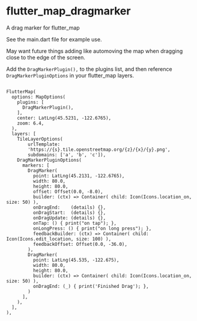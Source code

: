 # flutter_map_dragmarker
A drag marker for flutter_map

See the main.dart file for example use.

May want future things adding like automoving the map when dragging close to the edge of the screen.

Add the `DragMarkerPlugin(),` to the plugins list, and then reference `DragMarkerPluginOptions` in your flutter_map layers.
```

FlutterMap(
  options: MapOptions(
    plugins: [
      DragMarkerPlugin(),
    ],
    center: LatLng(45.5231, -122.6765),
    zoom: 6.4,
  ),
  layers: [
    TileLayerOptions(
        urlTemplate:
        'https://{s}.tile.openstreetmap.org/{z}/{x}/{y}.png',
        subdomains: ['a', 'b', 'c']),
    DragMarkerPluginOptions(
      markers: [
        DragMarker(
          point: LatLng(45.2131, -122.6765),
          width: 80.0,
          height: 80.0,
          offset: Offset(0.0, -8.0),
          builder: (ctx) => Container( child: Icon(Icons.location_on, size: 50) ),
          onDragEnd:    (details) {},
          onDragStart:  (details) {},
          onDragUpdate: (details) {},
          onTap: () { print("on tap"); },
          onLongPress: () { print("on long press"); },
          feedbackBuilder: (ctx) => Container( child: Icon(Icons.edit_location, size: 100) ),
          feedbackOffset: Offset(0.0, -36.0),
        ),
        DragMarker(
          point: LatLng(45.535, -122.675),
          width: 80.0,
          height: 80.0,
          builder: (ctx) => Container( child: Icon(Icons.location_on, size: 50) ),
          onDragEnd: (_) { print('Finished Drag'); },
        )
      ],
    ),
  ],
),

```
